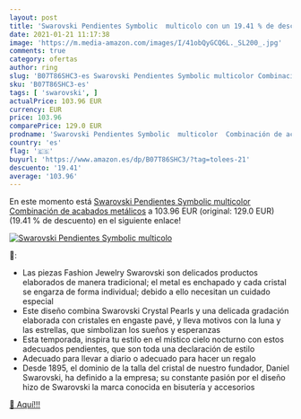 ```yaml
---
layout: post
title: 'Swarovski Pendientes Symbolic  multicolo con un 19.41 % de descuento'
date: 2021-01-21 11:17:38
image: 'https://m.media-amazon.com/images/I/41obQyGCQ6L._SL200_.jpg'
comments: true
category: ofertas
author: ring
slug: 'B07T86SHC3-es Swarovski Pendientes Symbolic multicolor Combinación de...'
sku: 'B07T86SHC3-es'
tags: [ 'swarovski', ]
actualPrice: 103.96 EUR
currency: EUR
price: 103.96
comparePrice: 129.0 EUR
prodname: 'Swarovski Pendientes Symbolic  multicolor  Combinación de acabados metálicos'
country: 'es'
flag: '🇪🇸'
buyurl: 'https://www.amazon.es/dp/B07T86SHC3/?tag=tolees-21'
descuento: '19.41'
average: '103.96'
---
```


En este momento está [Swarovski Pendientes Symbolic  multicolor  Combinación de acabados metálicos](https://www.amazon.es/dp/B07T86SHC3/?tag=tolees-21) a 103.96 EUR (original: 129.0 EUR) (19.41 %  de descuento) en el siguiente enlace!

[![Swarovski Pendientes Symbolic  multicolo](https://m.media-amazon.com/images/I/41obQyGCQ6L._SL200_.jpg)](https://www.amazon.es/dp/B07T86SHC3/?tag=tolees-21)

🔎:

- Las piezas Fashion Jewelry Swarovski son delicados productos elaborados de manera tradicional; el metal es enchapado y cada cristal se engarza de forma individual; debido a ello necesitan un cuidado especial
- Este diseño combina Swarovski Crystal Pearls y una delicada gradación elaborada con cristales en engaste pavé, y lleva motivos con la luna y las estrellas, que simbolizan los sueños y esperanzas
- Esta temporada, inspira tu estilo en el místico cielo nocturno con estos adecuados pendientes, que son toda una declaración de estilo
- Adecuado para llevar a diario o adecuado para hacer un regalo
- Desde 1895, el dominio de la talla del cristal de nuestro fundador, Daniel Swarovski, ha definido a la empresa; su constante pasión por el diseño hizo de Swarovski la marca conocida en bisutería y accesorios

[🛒 Aquí!!!](https://www.amazon.es/dp/B07T86SHC3/?tag=tolees-21)
